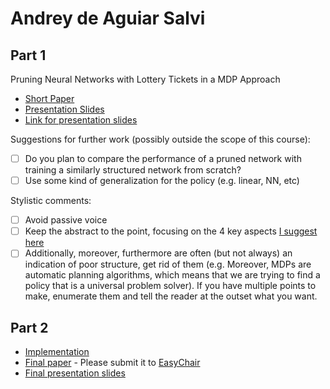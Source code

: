 # Andrey de Aguiar Salvi

## Part 1

Pruning Neural Networks with Lottery Tickets in a MDP Approach
- [Short Paper](salvi-proposal.pdf)
- [Presentation Slides](salvi-proposal-slides.pdf)
- [Link for presentation slides](https://docs.google.com/presentation/d/1DX06WxWZIU5MnHD-vl_SVWK-UVxpemw2w76Bufngqfk/edit?usp=sharing)

Suggestions for further work (possibly outside the scope of this course):

- [ ] Do you plan to compare the performance of a pruned network with training a similarly structured network from scratch?
- [ ] Use some kind of generalization for the policy (e.g. linear, NN, etc)

Stylistic comments:

- [ ] Avoid passive voice
- [ ] Keep the abstract to the point, focusing on the 4 key aspects [I suggest here](http://www.meneguzzi.eu/felipe/presentations/paper-writing.pdf)
- [ ] Additionally, moreover, furthermore are often (but not always) an indication of poor structure, get rid of them (e.g. Moreover, MDPs are automatic planning algorithms, which means that we are trying to find a policy that is a universal problem solver). If you have multiple points to make, enumerate them and tell the reader at the outset what you want.

## Part 2

- [Implementation](<link to github>)
- [Final paper](salvi-paper.pdf) - Please submit it to [EasyChair](https://easychair.org/conferences/?conf=ap2019)
- [Final presentation slides](salvi-final-presentation-slides.pdf)
